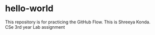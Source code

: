 # hello-world
This repository is for practicing the GitHub Flow.
This is Shreeya Konda.
CSe 3rd year Lab assignment
